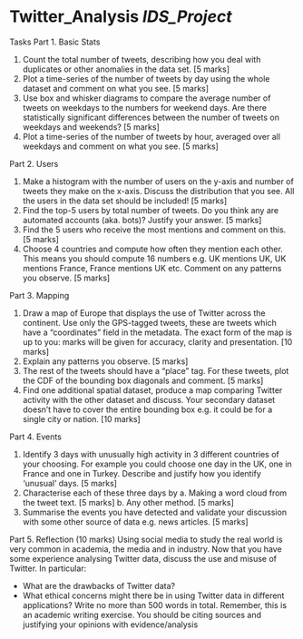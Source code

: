 # Twitter_Analysis _IDS_Project_

Tasks
Part 1. Basic Stats 
1. Count the total number of tweets, describing how you deal with duplicates or
other anomalies in the data set. [5 marks]
2. Plot a time-series of the number of tweets by day using the whole dataset and
comment on what you see. [5 marks]
3. Use box and whisker diagrams to compare the average number of tweets on
weekdays to the numbers for weekend days. Are there statistically significant
differences between the number of tweets on weekdays and weekends? [5
marks]
4. Plot a time-series of the number of tweets by hour, averaged over all
weekdays and comment on what you see. [5 marks]


Part 2. Users
1. Make a histogram with the number of users on the y-axis and number of
tweets they make on the x-axis. Discuss the distribution that you see. All the
users in the data set should be included! [5 marks]
2. Find the top-5 users by total number of tweets. Do you think any are
automated accounts (aka. bots)? Justify your answer. [5 marks]
3. Find the 5 users who receive the most mentions and comment on this. [5
marks]
4. Choose 4 countries and compute how often they mention each other. This
means you should compute 16 numbers e.g. UK mentions UK, UK mentions
France, France mentions UK etc. Comment on any patterns you observe. [5
marks]

Part 3. Mapping
1. Draw a map of Europe that displays the use of Twitter across the continent.
Use only the GPS-tagged tweets, these are tweets which have a
“coordinates” field in the metadata. The exact form of the map is up to you:
marks will be given for accuracy, clarity and presentation. [10 marks]
2. Explain any patterns you observe. [5 marks]
3. The rest of the tweets should have a “place” tag. For these tweets, plot the
CDF of the bounding box diagonals and comment. [5 marks]
4. Find one additional spatial dataset, produce a map comparing Twitter activity
with the other dataset and discuss. Your secondary dataset doesn’t have to
cover the entire bounding box e.g. it could be for a single city or nation. [10
marks]

Part 4. Events
1. Identify 3 days with unusually high activity in 3 different countries of your
choosing. For example you could choose one day in the UK, one in France
and one in Turkey. Describe and justify how you identify ‘unusual’ days. [5
marks]
2. Characterise each of these three days by
a. Making a word cloud from the tweet text. [5 marks]
b. Any other method. [5 marks]
3. Summarise the events you have detected and validate your discussion with
some other source of data e.g. news articles. [5 marks]

Part 5. Reflection (10 marks)
Using social media to study the real world is very common in academia, the media
and in industry. Now that you have some experience analysing Twitter data, discuss
the use and misuse of Twitter. In particular:
- What are the drawbacks of Twitter data?
- What ethical concerns might there be in using Twitter data in different
applications?
Write no more than 500 words in total. Remember, this is an academic writing
exercise. You should be citing sources and justifying your opinions with
evidence/analysis
